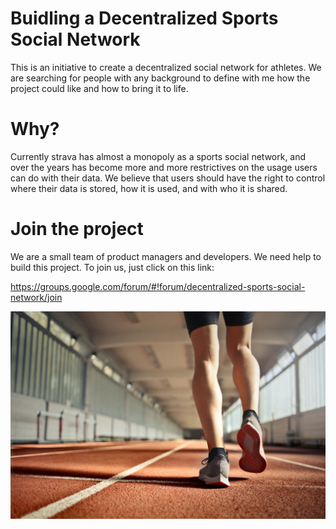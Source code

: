 # Buidling a Decentralized Sports Social Network

This is an initiative to create a decentralized social network for athletes. We are searching for people with any background to define with me how the project could like and how to bring it to life. 

# Why?

Currently strava has almost a monopoly as a sports social network, and over the years has become more and more restrictives on the usage users can do with their data. We believe that users should have the right to control where their data is stored, how it is used, and with who it is shared.

# Join the project

We are a small team of product managers and developers. We need help to build this project. To join us, just click on this link:

https://groups.google.com/forum/#!forum/decentralized-sports-social-network/join

![alt text](pexels-andrea-piacquadio-3756042.jpg)

